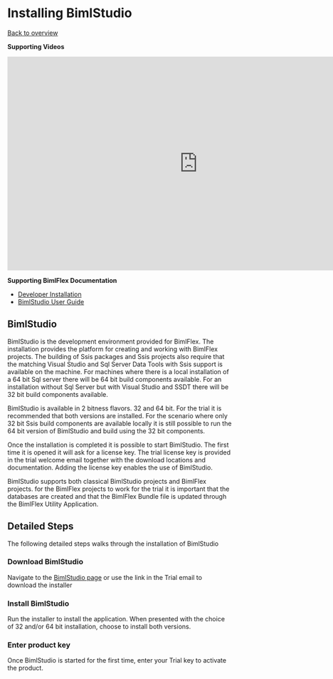 # Installing BimlStudio

[Back to overview](https://varigence.com/Documentation/BimlFlex/Article/Trial+Process+Overview)

**Supporting Videos**

<iframe width="853" height="480" src="https://www.youtube.com/embed/e_wzLtyGVS8?rel=0" frameborder="0" allow="autoplay; encrypted-media" allowfullscreen></iframe>

**Supporting BimlFlex Documentation**

- [Developer Installation](https://varigence.com/Documentation/BimlFlex/Article/Developer+Installation)
- [BimlStudio User Guide](https://varigence.com/Documentation/BimlStudio/Article/52)

## BimlStudio

BimlStudio is the development environment provided for BimlFlex. The installation provides the platform for creating and working with BimlFlex projects. The building of Ssis packages and Ssis projects also require that the matching Visual Studio and Sql Server Data Tools with Ssis support is available on the machine. For machines where there is a local installation of a 64 bit Sql server there will be 64 bit build components available. For an installation without Sql Server but with Visual Studio and SSDT there will be 32 bit build components available.

BimlStudio is available in 2 bitness flavors. 32 and 64 bit. For the trial it is recommended that both versions are installed. For the scenario where only 32 bit Ssis build components are available locally it is still possible to run the 64 bit version of BimlStudio and build using the 32 bit components.

Once the installation is completed it is possible to start BimlStudio. The first time it is opened it will ask for a license key. The trial license key is provided in the trial welcome email together with the download locations and documentation. Adding the license key enables the use of BimlStudio.

BimlStudio supports both classical BimlStudio projects and BimlFlex projects. for the BimlFlex projects to work for the trial it is important that the databases are created and that the BimlFlex Bundle file is updated through the BimlFlex Utility Application.

## Detailed Steps

The following detailed steps walks through the installation of BimlStudio

### Download BimlStudio

Navigate to the [BimlStudio page](https://varigence.com/bimlstudio) or use the link in the Trial email to download the installer

### Install BimlStudio

Run the installer to install the application. When presented with the choice of 32 and/or 64 bit installation, choose to install both versions.

### Enter product key

Once BimlStudio is started for the first time, enter your Trial key to activate the product.
